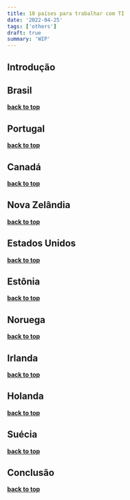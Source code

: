 ```yaml
---
title: 10 países para trabalhar com TI
date: '2022-04-25'
tags: ['others']
draft: true
summary: 'WIP'
---
```


<TOCInline toc={props.toc} asDisclosure toHeading={3} />

## Introdução <a name="introduction"></a>

## Brasil

**[back to top](#introduction)**

## Portugal

**[back to top](#introduction)**

## Canadá

**[back to top](#introduction)**

## Nova Zelândia

**[back to top](#introduction)**

## Estados Unidos

**[back to top](#introduction)**

## Estônia

**[back to top](#introduction)**

## Noruega

**[back to top](#introduction)**

## Irlanda

**[back to top](#introduction)**

## Holanda

**[back to top](#introduction)**

## Suécia

**[back to top](#introduction)**

## Conclusão

**[back to top](#introduction)**
